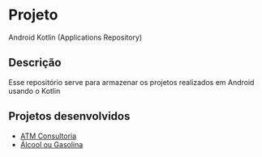 # Projeto
Android Kotlin (Applications Repository)

## Descrição

Esse repositório serve para armazenar os projetos realizados em Android usando o Kotlin


## Projetos desenvolvidos

* [ATM Consultoria](https://github.com/brunomrno/atm-consultoria)
* [Álcool ou Gasolina](https://github.com/brunomrno/alcool-ou-gasolina)

